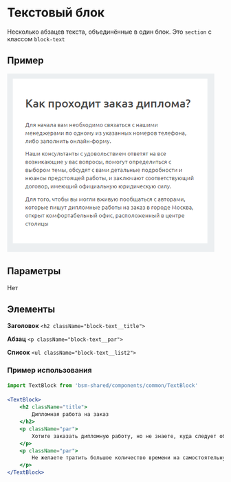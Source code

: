 # Текстовый блок

Несколько абзацев текста, объединённые в один блок. Это `section` с классом `block-text`

## Пример
![text image](./text.png)

## Параметры
Нет

## Элементы
**Заголовок**
`<h2 className="block-text__title">`

**Абзац**
`<p className="block-text__par">`

**Список**
`<ul className="block-text__list2">`

### Пример использования
```jsx
import TextBlock from 'bsm-shared/components/common/TextBlock'

<TextBlock>
    <h2 className="title">
        Дипломная работа на заказ
    </h2>
    <p className="par">
        Хотите заказать дипломную работу, но не знаете, куда следует обратиться?
    </p>
    <p className="par">
        Не желаете тратить большое количество времени на самостоятельную разработку заданной темы, и хотите заказать диплом у профессионалов?
    </p>
</TextBlock>
```